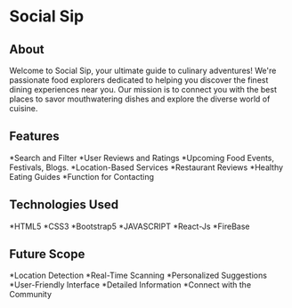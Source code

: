 # Social Sip
## About 
Welcome to Social Sip,  your ultimate guide to culinary adventures! We're passionate food explorers dedicated to helping you discover the finest dining experiences near you. Our mission is to connect you with the best places to savor mouthwatering dishes and explore the diverse world of cuisine.

## Features 
*Search and Filter
*User Reviews and Ratings
*Upcoming Food Events,  Festivals, Blogs.
*Location-Based Services
*Restaurant Reviews
*Healthy Eating Guides
*Function for Contacting

## Technologies Used
*HTML5
*CSS3
*Bootstrap5
*JAVASCRIPT
*React-Js
*FireBase

## Future Scope
*Location Detection
*Real-Time Scanning
*Personalized Suggestions
*User-Friendly Interface
*Detailed Information
*Connect with the Community

